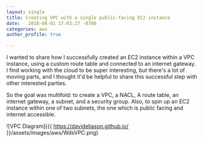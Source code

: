```yaml
---
layout: single
title: Creating VPC with a single public-facing EC2 instance
date:   2018-08-01 17:03:27 -0700
categories: aws
author_profile: true

---
```


I wanted to share how I successfully created an EC2 instance within a VPC instance, using a custom route table and connected to an internet gateway. I find working with the cloud to be super interesting, but there's a lot of moving parts, and I thought it'd be helpful to share this successful step with other interested parties.

So the goal was multifold: to create a VPC, a NACL, A route table, an internet gateway, a subnet, and a security group. Also, to spin up an EC2 instance within one of two subnets, the one which is public facing and internet accessible.

![VPC Diagram]({{ https://davideliason.github.io/ }}/assets/images/aws/WdsVPC.png)